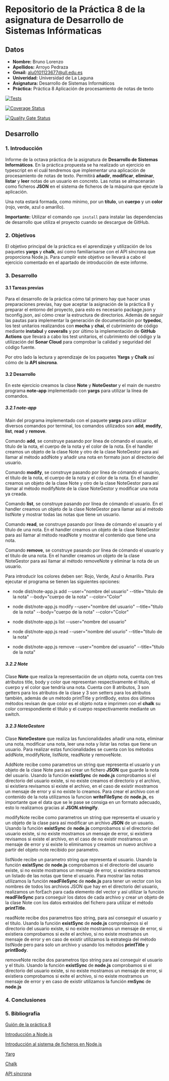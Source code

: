 # Repositorio de la Práctica 8 de la asignatura de Desarrollo de Sistemas Infórmaticas
## Datos
  * **Nombre:** Bruno Lorenzo
  * **Apellidos:** Arroyo Pedraza
  * **Gmail:** alu0101123677@ull.edu.es
  * **Univeridad:** Universidad de La Laguna
  * **Asignatura:** Desarrollo de Sistemas Informáticos
  * **Práctica:** Práctica 8 Aplicación de procesamiento de notas de texto

[![Tests](https://github.com/ULL-ESIT-INF-DSI-2021/ull-esit-inf-dsi-20-21-prct08-filesystem-notes-app-alu0101123677/actions/workflows/tests.yml/badge.svg)](https://github.com/ULL-ESIT-INF-DSI-2021/ull-esit-inf-dsi-20-21-prct08-filesystem-notes-app-alu0101123677/actions/workflows/tests.yml)

[![Coverage Status](https://coveralls.io/repos/github/ULL-ESIT-INF-DSI-2021/ull-esit-inf-dsi-20-21-prct08-filesystem-notes-app-alu0101123677/badge.svg?branch=main)](https://coveralls.io/github/ULL-ESIT-INF-DSI-2021/ull-esit-inf-dsi-20-21-prct08-filesystem-notes-app-alu0101123677?branch=main)

[![Quality Gate Status](https://sonarcloud.io/api/project_badges/measure?project=ULL-ESIT-INF-DSI-2021_ull-esit-inf-dsi-20-21-prct08-filesystem-notes-app-alu0101123677&metric=alert_status)](https://sonarcloud.io/dashboard?id=ULL-ESIT-INF-DSI-2021_ull-esit-inf-dsi-20-21-prct08-filesystem-notes-app-alu0101123677)

## Desarrollo

### 1. Introducción

Informe de la octava práctica de la asignatura de **Desarrollo de Sistemas Informáticos**. En la práctica propuesta se ha realizado un ejercicio en typescript en el cuál tendremos que implementar una aplicación de procesamiento de notas de texto. Permitirá **añadir**, **modificar**, **eliminar**, **listar** y **leer** notas de un usuario en concreto. Las notas se almacenarán como ficheros **JSON** en el sistema de ficheros de la máquina que ejecute la aplicación.

Una nota estará formada, como mínimo, por un **título**, un **cuerpo** y un **color** (rojo, verde, azul o amarillo).

**Importante:**  Utilizar el comando `npm install` para instalar las dependencias de desarrollo que utiliza el proyecto cuando se descargue de GitHub.

### 2. Objetivos

El objetivo principal de la práctica es el aprendizaje y utilización de los paquetes **yargs** y **chalk**, así como familiarisarse con el API síncrona que proporciona Node.js. Para cumplir este objetivo se llevará a cabo el ejercicio comentado en el apartado de introducción de este informe.

### 3. Desarrollo

#### 3.1 Tareas previas

Para el desarrollo de la práctica cómo tal primero hay que hacer unas preparaciones previas, hay que aceptar la asignación de la práctica 8 y preparar el entorno del proyecto, para esto es necesario package.json y tsconfig.json, así cómo crear la estructura de directorios. Además de seguir las pautas para implementar la generación de documentación por **typedoc**, los test unitarios realizandos con **mocha** y **chai**, el cubrimiento de código mediante **instabul** y **coveralls** y por último la implementación de **GitHub Actions** que llevará a cabo los test unitarios, el cubrimiento del código y la utilización del **Sonar Cloud** para comprobar la calidad y seguridad del código fuente.

Por otro lado la lectura y aprendizaje de los paquetes **Yargs** y **Chalk** así cómo de la **API síncrona**.

#### 3.2 Desarrollo

En este ejercicio creamos la clase **Note** y **NoteGestor** y el main de nuestro programa **note-app** implementado con **yargs** para utilizar la línea de comandos.

##### 3.2.1 note-app

Main del programa implementado con el paquete **yargs** para utilizar diversos comandos por terminal, los comandos utilizados son **add**, **modify**, **list**, **read** y **remove**.

Comando **add**, se construye pasando por línea de cómando el usuario, el titulo de la nota, el cuerpo de la nota y el color de la nota. En el handler creamos un objeto de la clase Note y otro de la clase NoteGestor para así llamar al método addNote y añadir una nota en formato json al directorio del usuario.

Comando **modify**, se construye pasando por línea de cómando el usuario, el título de la nota, el cuerpo de la nota y el color de la nota. En el handler creamos un objeto de la clase Note y otro de la clase NoteGestor para así llamar al método modifyNote de la clase NoteGestor y modificar una nota ya creada.

Comando **list**, se construye pasando por línea de cómando el usuario. En el handler creamos un objeto de la clase NoteGestor para llamar así al método listNote y mostrar todas las notas que tiene un usuario.

Comando **read**, se construye pasando por línea de cómando el usuario y el titulo de una nota. En el handler creamos un objeto de la clase NoteGestor para así llamar al método readNote y mostrar el contenido que tiene una nota.

Comando **remove**, se construye pasando por línea de cómando el usuario y el titulo de una nota. En el handler creamos un objeto de la clase NoteGestor para así llamar al método removeNote y eliminar la nota de un usuario.

Para introducir los colores deben ser: Rojo, Verde, Azul o Amarillo. Para ejecutar el programa se tienen las siguientes opciones:

  * node dist/note-app.js add --user="nombre del usuario" --title="titulo de la nota" --body="cuerpo de la nota" --color="Color"

  * node dist/note-app.js modify --user="nombre del usuario" --title="titulo de la nota" --body="cuerpo de la nota" --color="Color"

  * node dist/note-app.js list --user="nombre del usuario"

  * node dist/note-app.js read --user="nombre del usurio" --title="titulo de la nota"

  * node dist/note-app.js remove --user="nombre del usuario" --title="titulo de la nota"

##### 3.2.2 Note

Clase **Note** que realiza la representación de un objeto nota, cuenta con tres atributos title, body y color que representan respectivamente el titulo, el cuerpo y el color que tendría una nota. Cuenta con 8 atributos, 3 son getters para los atributos de la clase y 3 son setters para los atributos también, además de un método printTitle y printBody, estos dos últimos métodos revisan de que color es el objeto nota e imprimen con el **chalk** su color correspondiente el titulo y el cuerpo respectivamente mediante un switch.

##### 3.2.3 NoteGestore

Clase **NoteGestore** que realiza las funcionalidades añadir una nota, eliminar una nota, modificar una nota, leer una nota y listar las notas que tiene un usuario. Para realizar estas funcionalidades se cuenta con los métodos addNote, modifyNote, listNote, readNote y removeNote.

AddNote recibe como parametros un string que representa el usuario y un objeto de la clase Note para así crear un fichero **JSON** que guarde la nota del usuario. Usando la función **existSync** de **node.js** comprobamos si el directorio del usuario existe, si no existe creamos el directorio y el archivo, si existiera revisamos si existe el archivo, en el caso de existir mostramos un mensaje de error y si no existe lo creamos. Para crear el archivo con el contenido de la nota utilizamos la funcion **writeFileSync** de **node.js**, es importante que el data que se le pase se consiga en un formato adecuado, esto lo realizamos gracias al **JSON.stringify**.

modifyNote recibe como parametros un string que representa el usuario y un objeto de la clase para así modificar un archivo **JSON** de un usuario. Usando la función **existSync** de **node.js** comprobamos si el directorio del usuario existe, si no existe mostramos un mensaje de error, si existiera revisamos si existe el archivo, en el caso de no existir mostramos un mensaje de error y si existe lo eliminamos y creamos un nuevo archivo a partir del objeto note recibido por parametro.

listNode recibe un parametro string que representa el usuario. Usando la función **existSync** de **node.js** comprobamos si el directorio del usuario existe, si no existe mostramos un mensaje de error, si existiera mostramos un listado de las notas que tiene el usuario. Para mostrar las notas utilizamos la función **readFileSync** de **node.js** para tener un vector con los nombres de todos los archivos JSON que hay en el directorio del usuario, realizamos un forEach para cada elemento del vector y así utilizar la función **readFileSync** para conseguir los datos de cada archivo y crear un objeto de la clase Note con los datos extraidos del fichero para utilizar el método **printTitle**.

readNote recibe dos parametros tipo string, para así conseguir el usuario y el titulo. Usando la función **existSync** de **node.js** comprobamos si el directorio del usuario existe, si no existe mostramos un mensaje de error, si existiera comprobamos si exite el archivo, si no existe mostramos un mensaje de error y en caso de existir utilizamos la estrategia del método listNode pero para solo un archivo y usando los métodos **printTitle** y **printBody**.

removeNote recibe dos parametros tipo string para así conseguir el usuario y el titulo. Usando la función **existSync** de **node.js** comprobamos si el directorio del usuario existe, si no existe mostramos un mensaje de error, si existiera comprobamos si exite el archivo, si no existe mostramos un mensaje de error y en caso de existir utilizamos la función **rmSync** de **node.js**

### 4. Conclusiones

### 5. Bibliografía

[Guión de la práctica 8](https://ull-esit-inf-dsi-2021.github.io/prct08-filesystem-notes-app/)

[Introducción a Node.js](https://ull-esit-inf-dsi-2021.github.io/nodejs-theory/nodejs-intro.html)

[Introducción al sistema de ficheros en Node.js](https://ull-esit-inf-dsi-2021.github.io/nodejs-theory/nodejs-filesystem.html)

[Yarg](https://www.npmjs.com/package/yargs)

[Chalk](https://www.npmjs.com/package/chalk)

[API síncrona](https://nodejs.org/dist/latest-v15.x/docs/api/fs.html#fs_synchronous_api) 


